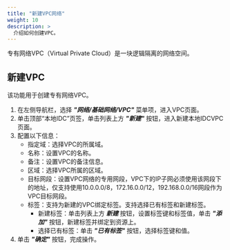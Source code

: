 ```yaml
---
title: "新建VPC网络"
weight: 10
description: >
  介绍如何创建VPC。
---
```


专有网络VPC（Virtual Private Cloud）是一块逻辑隔离的网络空间。

## 新建VPC

该功能用于创建专有网络VPC。

1. 在左侧导航栏，选择 **_"网络/基础网络/VPC"_** 菜单项，进入VPC页面。
2. 单击顶部“本地IDC”页签，单击列表上方 **_"新建"_** 按钮，进入新建本地IDCVPC页面。
2. 配置以下信息：
   - 指定域：选择VPC的所属域。
   - 名称：设置VPC的名称。
   - 备注：设置VPC的备注信息。
   - 区域：选择VPC所属的区域。
   - 目标网段：设置VPC网络的专用网段，VPC下的IP子网必须使用该网段下的地址，仅支持使用10.0.0.0/8，172.16.0.0/12，192.168.0.0/16网段作为VPC目标网段。
   - 标签：支持为新建的VPC绑定标签。支持选择已有标签和新建标签。
        - 新建标签：单击列表上方 **_新建_** 按钮，设置标签键和标签值，单击 **_"添加"_** 按钮，新建标签并绑定到资源上。
        - 选择已有标签：单击 **_"已有标签"_** 按钮，选择标签键和值。
3. 单击 **_"确定"_** 按钮，完成操作。
